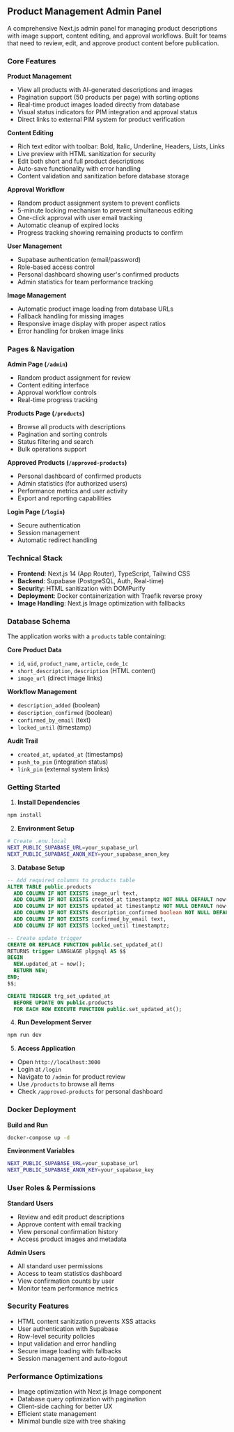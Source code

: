 ## Product Management Admin Panel

A comprehensive Next.js admin panel for managing product descriptions with image support, content editing, and approval workflows. Built for teams that need to review, edit, and approve product content before publication.

### Core Features

**Product Management**
- View all products with AI-generated descriptions and images
- Pagination support (50 products per page) with sorting options
- Real-time product images loaded directly from database
- Visual status indicators for PIM integration and approval status
- Direct links to external PIM system for product verification

**Content Editing**
- Rich text editor with toolbar: Bold, Italic, Underline, Headers, Lists, Links
- Live preview with HTML sanitization for security
- Edit both short and full product descriptions
- Auto-save functionality with error handling
- Content validation and sanitization before database storage

**Approval Workflow**
- Random product assignment system to prevent conflicts
- 5-minute locking mechanism to prevent simultaneous editing
- One-click approval with user email tracking
- Automatic cleanup of expired locks
- Progress tracking showing remaining products to confirm

**User Management**
- Supabase authentication (email/password)
- Role-based access control
- Personal dashboard showing user's confirmed products
- Admin statistics for team performance tracking

**Image Management**
- Automatic product image loading from database URLs
- Fallback handling for missing images
- Responsive image display with proper aspect ratios
- Error handling for broken image links

### Pages & Navigation

**Admin Page (`/admin`)**
- Random product assignment for review
- Content editing interface
- Approval workflow controls
- Real-time progress tracking

**Products Page (`/products`)**
- Browse all products with descriptions
- Pagination and sorting controls
- Status filtering and search
- Bulk operations support

**Approved Products (`/approved-products`)**
- Personal dashboard of confirmed products
- Admin statistics (for authorized users)
- Performance metrics and user activity
- Export and reporting capabilities

**Login Page (`/login`)**
- Secure authentication
- Session management
- Automatic redirect handling

### Technical Stack

- **Frontend**: Next.js 14 (App Router), TypeScript, Tailwind CSS
- **Backend**: Supabase (PostgreSQL, Auth, Real-time)
- **Security**: HTML sanitization with DOMPurify
- **Deployment**: Docker containerization with Traefik reverse proxy
- **Image Handling**: Next.js Image optimization with fallbacks

### Database Schema

The application works with a `products` table containing:

**Core Product Data**
- `id`, `uid`, `product_name`, `article`, `code_1c`
- `short_description`, `description` (HTML content)
- `image_url` (direct image links)

**Workflow Management**
- `description_added` (boolean)
- `description_confirmed` (boolean)
- `confirmed_by_email` (text)
- `locked_until` (timestamp)

**Audit Trail**
- `created_at`, `updated_at` (timestamps)
- `push_to_pim` (integration status)
- `link_pim` (external system links)

### Getting Started

1. **Install Dependencies**
```bash
npm install
```

2. **Environment Setup**
```bash
# Create .env.local
NEXT_PUBLIC_SUPABASE_URL=your_supabase_url
NEXT_PUBLIC_SUPABASE_ANON_KEY=your_supabase_anon_key
```

3. **Database Setup**
```sql
-- Add required columns to products table
ALTER TABLE public.products
  ADD COLUMN IF NOT EXISTS image_url text,
  ADD COLUMN IF NOT EXISTS created_at timestamptz NOT NULL DEFAULT now(),
  ADD COLUMN IF NOT EXISTS updated_at timestamptz NOT NULL DEFAULT now(),
  ADD COLUMN IF NOT EXISTS description_confirmed boolean NOT NULL DEFAULT false,
  ADD COLUMN IF NOT EXISTS confirmed_by_email text,
  ADD COLUMN IF NOT EXISTS locked_until timestamptz;

-- Create update trigger
CREATE OR REPLACE FUNCTION public.set_updated_at()
RETURNS trigger LANGUAGE plpgsql AS $$
BEGIN
  NEW.updated_at = now();
  RETURN NEW;
END;
$$;

CREATE TRIGGER trg_set_updated_at
  BEFORE UPDATE ON public.products
  FOR EACH ROW EXECUTE FUNCTION public.set_updated_at();
```

4. **Run Development Server**
```bash
npm run dev
```

5. **Access Application**
- Open `http://localhost:3000`
- Login at `/login`
- Navigate to `/admin` for product review
- Use `/products` to browse all items
- Check `/approved-products` for personal dashboard

### Docker Deployment

**Build and Run**
```bash
docker-compose up -d
```

**Environment Variables**
```bash
NEXT_PUBLIC_SUPABASE_URL=your_supabase_url
NEXT_PUBLIC_SUPABASE_ANON_KEY=your_supabase_key
```

### User Roles & Permissions

**Standard Users**
- Review and edit product descriptions
- Approve content with email tracking
- View personal confirmation history
- Access product images and metadata

**Admin Users**
- All standard user permissions
- Access to team statistics dashboard
- View confirmation counts by user
- Monitor team performance metrics

### Security Features

- HTML content sanitization prevents XSS attacks
- User authentication with Supabase
- Row-level security policies
- Input validation and error handling
- Secure image loading with fallbacks
- Session management and auto-logout

### Performance Optimizations

- Image optimization with Next.js Image component
- Database query optimization with pagination
- Client-side caching for better UX
- Efficient state management
- Minimal bundle size with tree shaking
